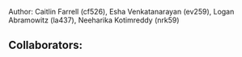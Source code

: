 Author: Caitlin Farrell (cf526), Esha Venkatanarayan (ev259), Logan Abramowitz (la437), Neeharika Kotimreddy (nrk59)

Collaborators:
- 